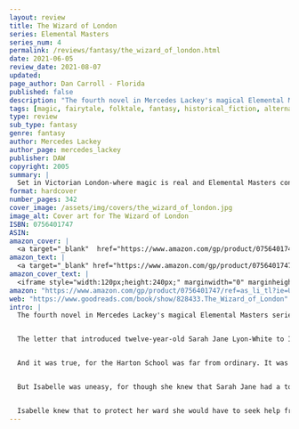 ```yaml
---
layout: review
title: The Wizard of London
series: Elemental Masters
series_num: 4
permalink: /reviews/fantasy/the_wizard_of_london.html
date: 2021-06-05
review_date: 2021-08-07
updated: 
page_author: Dan Carroll - Florida
published: false
description: "The fourth novel in Mercedes Lackey's magical Elemental Masters series reimagines the fairy tale The Snow Queen in a richly-detailed alternate Victorian England."
tags: [magic, fairytale, folktale, fantasy, historical_fiction, alternate_history, mercedes_lackey]
type: review
sub_type: fantasy
genre: fantasy
author: Mercedes Lackey
author_page: mercedes_lackey
publisher: DAW
copyright: 2005
summary: |
  Set in Victorian London-where magic is real and Elemental Masters control the powers of Fire, Water, Air, and Earth–the fourth novel in this best-selling series tells the story of Lord Alderscroft, Master of the British Elemental Masters Council–the most powerful Fire Master ever to lead the Council. Loosely based on The Snow Queen, The Wizard of London delves into Lord Alderscroft's youth, when he was bespelled by an evil Elemental Master who hoped to use him for political gain.
format: hardcover
number_pages: 342
cover_image: /assets/img/covers/the_wizard_of_london.jpg
image_alt: Cover art for The Wizard of London
ISBN: 0756401747
ASIN: 
amazon_cover: |
  <a target="_blank"  href="https://www.amazon.com/gp/product/0756401747/ref=as_li_tl?ie=UTF8&camp=1789&creative=9325&creativeASIN=0756401747&linkCode=as2&tag=floridan21-20&linkId=167835158f58b783a36047979accf584"><img border="0" src="//ws-na.amazon-adsystem.com/widgets/q?_encoding=UTF8&MarketPlace=US&ASIN=0756401747&ServiceVersion=20070822&ID=AsinImage&WS=1&Format=_SL250_&tag=floridan21-20" ></a>
amazon_text: |
  <a target="_blank" href="https://www.amazon.com/gp/product/0756401747/ref=as_li_tl?ie=UTF8&camp=1789&creative=9325&creativeASIN=0756401747&linkCode=as2&tag=floridan21-20&linkId=3c196b715e5c4be885dec2a8607f33e2">The Wizard of London (Elemental Masters, Book 4)</a>
amazon_cover_text: |
  <iframe style="width:120px;height:240px;" marginwidth="0" marginheight="0" scrolling="no" frameborder="0" src="//ws-na.amazon-adsystem.com/widgets/q?ServiceVersion=20070822&OneJS=1&Operation=GetAdHtml&MarketPlace=US&source=ac&ref=tf_til&ad_type=product_link&tracking_id=floridan21-20&marketplace=amazon&amp;region=US&placement=0756401747&asins=0756401747&linkId=a1d22176303fb0a13de7e340c1b19e8b&show_border=false&link_opens_in_new_window=false&price_color=333333&title_color=0066c0&bg_color=ffffff"></iframe>
amazon: "https://www.amazon.com/gp/product/0756401747/ref=as_li_tl?ie=UTF8&tag=floridan21-20&camp=1789&creative=9325&linkCode=as2&creativeASIN=0756401747&linkId=17300d45bbcd09744fb27847ad104355"
web: "https://www.goodreads.com/book/show/828433.The_Wizard_of_London"
intro: |
  The fourth novel in Mercedes Lackey's magical Elemental Masters series reimagines the fairy tale The Snow Queen in a richly-detailed alternate Victorian England


  The letter that introduced twelve-year-old Sarah Jane Lyon-White to Isabelle Harton, who ran the Harton School in central London, seemed quite simple and straightforward. Bat it was what was not written in the letter that resonated to Isabelle's own finely tuned "extra" senses: "Sarah has gifts we cannot train," the letter whispered to her, "nor can anyone we know. Those we trust tell us that you can...."


  And it was true, for the Harton School was far from ordinary. It was Isabelle's job to train children who possessed the odd types of magic that could not be trained by London's powerful Elemental Masters: clairvoyants, telepaths, those with the ability to sense hidden danger, the vision to see into the past, and even that rarest of all talents: the ability to see and communicate with the dead.


  But Isabelle was uneasy, for though she knew that Sarah Jane had a touch of telepathy, there seemed to be something else about the girl–something that had not yet manifested. And Isabelle was right to be worried, for as soon as Sarah's full talents became evident, there was an attempt made on her – life. For Sarah was that rarest of magicians: a true medium, and for some reason, a powerful Elemental Master wanted her dead.


  Isabelle knew that to protect her ward she would have to seek help from the Elemental Masters of the city. That meant she would also see Lord David Alderscroft, the man she had once loved, but who had inexplicably chilled toward her and broken her heart long ago–for he was the leader of the city's Elemental Masters, the man who was now called the Wizard of London.
---
```



